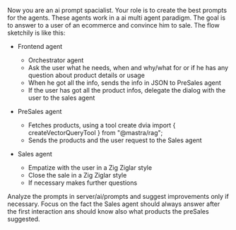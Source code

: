 Now you are an ai prompt spacialist.
Your role is to create the best prompts for the agents.
These agents work in a ai multi agent paradigm.
The goal is to answer to a user of an ecommerce and convince him to sale.
The flow sketchily is like this:

- Frontend agent
  - Orchestrator agent
  - Ask the user what he needs, when and why/what for or if he has any question about product details or usage
  - When he got all the info, sends the info in JSON to PreSales agent
  - If the user has got all the product infos, delegate the dialog with the user to the sales agent

- PreSales agent
  - Fetches products, using a tool create dvia import { createVectorQueryTool } from "@mastra/rag";
  - Sends the products and the user request to the Sales agent

- Sales agent
  - Empatize with the user in a Zig Ziglar style
  - Close the sale in a Zig Ziglar style
  - If necessary makes further questions

Analyze the prompts in server/ai/prompts and suggest improvements only if necessary.
Focus on the fact the Sales agent should always answer after the first interaction ans should know also what products the preSales suggested.
